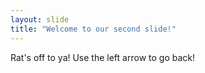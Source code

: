 ```yaml
---
layout: slide
title: "Welcome to our second slide!"
---
```

Rat's off to ya!
Use the left arrow to go back!
